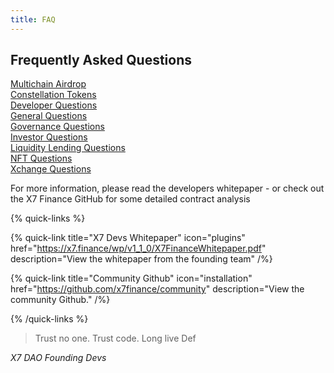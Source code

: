 ```yaml
---
title: FAQ
---
```


## Frequently Asked Questions

[Multichain Airdrop](/faq/airdrop)\
[Constellation Tokens](/faq/constellations)\
[Developer Questions](/faq/devs)\
[General Questions](/faq/general)\
[Governance Questions](/faq/governance)\
[Investor Questions](/faq/investors)\
[Liquidity Lending Questions](/faq/liquiditylending)\
[NFT Questions](/faq/nfts)\
[Xchange Questions](/faq/xchange)

For more information, please read the developers whitepaper - or check out the X7 Finance GitHub for some detailed contract analysis

{% quick-links %}

{% quick-link title="X7 Devs Whitepaper" icon="plugins" href="https://x7.finance/wp/v1_1_0/X7FinanceWhitepaper.pdf" description="View the whitepaper from the founding team" /%}

{% quick-link title="Community Github" icon="installation" href="https://github.com/x7finance/community" description="View the community Github." /%}

{% /quick-links %}

> Trust no one. Trust code. Long live Def

_X7 DAO Founding Devs_
